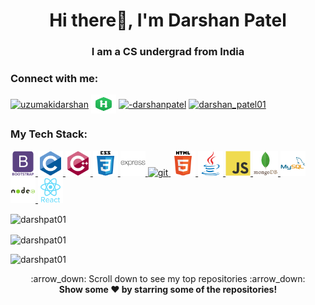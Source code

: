 <h1 align="center">Hi there👋, I'm Darshan Patel</h1>
<h3 align="center">I am a CS undergrad from India</h3>

<h3 align="left">Connect with me:</h3>
<p align="left">
<a href="https://twitter.com/uzumakidarshan" target="blank"><img align="center" src="./logo/twitter_colored.png" alt="uzumakidarshan" height="30" width="40" /></a>
<a href="https://www.hackerrank.com/darshan_patel01" target="blank"><img align="center" src="./logos/HackerRank_logo.png" alt="darshan_patel01" height="30" width="40" /></a>
<a href="https://linkedin.com/in/-darshanpatel" target="blank"><img align="center" src="./logos/linkedin_colored.png" alt="-darshanpatel" height="30" width="40" /></a>
<a href="https://www.instagram.com/darshan_xoxo_/" target="blank"><img align="center" src="./logos/instagram_colored.png" alt="darshan_patel01" height="30" width="40" /></a>
</p>

<h3 align="left">My Tech Stack:</h3>
<p align="left"> <a href="https://getbootstrap.com" target="_blank"> <img src="https://raw.githubusercontent.com/devicons/devicon/master/icons/bootstrap/bootstrap-plain-wordmark.svg" alt="bootstrap" width="40" height="40"/> </a> <a href="https://www.cprogramming.com/" target="_blank"> <img src="https://raw.githubusercontent.com/devicons/devicon/master/icons/c/c-original.svg" alt="c" width="40" height="40"/> </a> <a href="https://www.w3schools.com/cpp/" target="_blank"> <img src="https://raw.githubusercontent.com/devicons/devicon/master/icons/cplusplus/cplusplus-original.svg" alt="cplusplus" width="40" height="40"/> </a> <a href="https://www.w3schools.com/css/" target="_blank"> <img src="https://raw.githubusercontent.com/devicons/devicon/master/icons/css3/css3-original-wordmark.svg" alt="css3" width="40" height="40"/> </a> <a href="https://expressjs.com" target="_blank"> <img src="https://raw.githubusercontent.com/devicons/devicon/master/icons/express/express-original-wordmark.svg" alt="express" width="40" height="40"/> </a> <a href="https://git-scm.com/" target="_blank"> <img src="https://www.vectorlogo.zone/logos/git-scm/git-scm-icon.svg" alt="git" width="40" height="40"/> </a> <a href="https://www.w3.org/html/" target="_blank"> <img src="https://raw.githubusercontent.com/devicons/devicon/master/icons/html5/html5-original-wordmark.svg" alt="html5" width="40" height="40"/> </a> <a href="https://www.java.com" target="_blank"> <img src="https://raw.githubusercontent.com/devicons/devicon/master/icons/java/java-original.svg" alt="java" width="40" height="40"/> </a> <a href="https://developer.mozilla.org/en-US/docs/Web/JavaScript" target="_blank"> <img src="https://raw.githubusercontent.com/devicons/devicon/master/icons/javascript/javascript-original.svg" alt="javascript" width="40" height="40"/> </a> <a href="https://www.mongodb.com/" target="_blank"> <img src="https://raw.githubusercontent.com/devicons/devicon/master/icons/mongodb/mongodb-original-wordmark.svg" alt="mongodb" width="40" height="40"/> </a> <a href="https://www.mysql.com/" target="_blank"> <img src="https://raw.githubusercontent.com/devicons/devicon/master/icons/mysql/mysql-original-wordmark.svg" alt="mysql" width="40" height="40"/> </a> <a href="https://nodejs.org" target="_blank"> <img src="https://raw.githubusercontent.com/devicons/devicon/master/icons/nodejs/nodejs-original-wordmark.svg" alt="nodejs" width="40" height="40"/> </a> <a href="https://reactjs.org/" target="_blank"> <img src="https://raw.githubusercontent.com/devicons/devicon/master/icons/react/react-original-wordmark.svg" alt="react" width="40" height="40"/> </a> </p>

<p><img align="center" src="https://github-readme-stats.vercel.app/api?username=darshpat01&show_icons=true&locale=en" alt="darshpat01" /></p>

<p><img align="center" src="https://github-readme-streak-stats.herokuapp.com/?user=darshpat01&" alt="darshpat01" /></p>

<p align="left"> <img src="https://komarev.com/ghpvc/?username=darshpat01&label=Profile%20views&color=0e75b6&style=flat" alt="darshpat01" /> </p>

<p align="center">
    :arrow_down: Scroll down to see my top repositories :arrow_down:
    <br>
    <b>
      Show some ❤️ by starring some of the repositories!
    </b>
</p>
